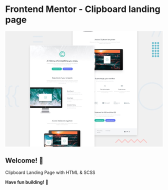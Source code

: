 # Frontend Mentor - Clipboard landing page

![Design preview for the Clipboard landing page coding challenge](./design/desktop-preview.jpg)

## Welcome! 👋

Clipboard Landing Page with HTML & SCSS

**Have fun building!** 🚀
